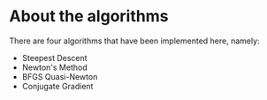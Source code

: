 # About the algorithms
There are four algorithms that have been implemented here, namely:
- Steepest Descent
- Newton's Method
- BFGS Quasi-Newton
- Conjugate Gradient

